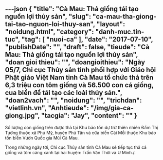 ---json
{
    "title": "Cà Mau: Thả giống tái tạo nguồn lợi thủy sản",
    "slug": "ca-mau-tha-giong-tai-tao-nguon-loi-thuy-san",
    "layout": "noidung.html",
    "category": "danh-muc.tin-tuc",
    "tag": [
        "nuoi-ca"
    ],
    "date": "2017-07-10",
    "publishDate": "",
    "draft": false,
    "tieude": "Cà Mau: Thả giống tái tạo nguồn lợi thủy sản",
    "doan gioi thieu": "",
    "doangioithieu": "Ngày 05/7, Chi cục Thủy sản tỉnh phối hợp với Giáo hội Phật giáo Việt Nam tỉnh Cà Mau tổ chức thả trên 6,3 triệu con tôm giống và 56.500 con cá giống, cua biển để tái tạo các loài thủy sản.",
    "doan2vach": "",
    "noidung": "",
    "trichdan": "vietlinh.vn",
    "Anhtieude": "/img/gia-ca-giong.jpg",
    "tacgia": "Jay",
    "__content__": ""
}
---
<p>Số lượng con giống tr&ecirc;n được thả tại Khu bảo tồn dự trữ thi&ecirc;n nhi&ecirc;n Đầm Thị Tường thuộc x&atilde; Ph&uacute; Mỹ, huyện Ph&uacute; T&acirc;n v&agrave; cửa biển C&aacute;i Mồi thuộc Khu bảo tồn biển Vườn Quốc gia Mũi C&agrave; Mau.</p>

<p>Trong những ng&agrave;y tới, Chi cục Thủy sản tỉnh C&agrave; Mau sẽ tiếp tục thả c&aacute; giống v&agrave; t&ocirc;m c&agrave;ng xanh tại hai huyện: Trần Văn Thời v&agrave; U Minh./.</p>
